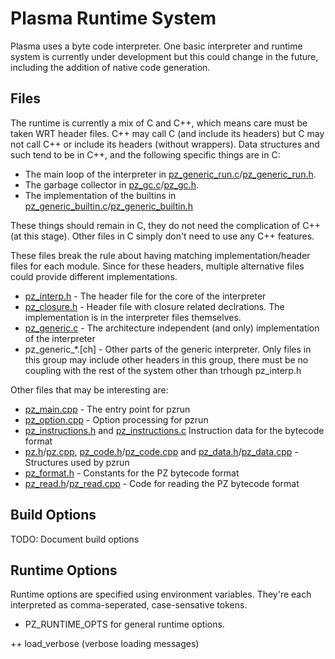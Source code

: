 # Plasma Runtime System

Plasma uses a byte code interpreter.  One basic interpreter and runtime
system is currently under development but this could change in the future,
including the addition of native code generation.

## Files

The runtime is currently a mix of C and C++, which means care must be taken
WRT header files.  C++ may call C (and include its headers) but C may not
call C++ or include its headers (without wrappers).  Data structures and such
tend to be in C++, and the following specific things are in C:

* The main loop of the interpreter in
  [pz\_generic\_run.c](pz\_generic\_run.c)/[pz\_generic\_run.h](pz\_generic\_run.h).
* The garbage collector in
  [pz\_gc.c](pz_gc.c)/[pz\_gc.h](pz\_gc.h).
* The implementation of the builtins in
  [pz\_generic\_builtin.c](pz\_generic\_builtin.c)/[pz\_generic\_builtin.h](pz\_generic\_builtin.h)

These things should remain in C, they do not need the complication of C++
(at this stage).  Other files in C simply don't need to use any C++
features.

These files break the rule about having matching implementation/header files
for each module.  Since for these headers, multiple alternative files could
provide different implementations.

* [pz\_interp.h](pz\_interp.h) - The header file for the core of the
                                 interpreter
* [pz\_closure.h](pz\_closure.h) - Header file with closure related
                                   declrations.  The implementation is in
                                   the interpreter files themselves.
* [pz\_generic.c](pz\_generic.c) - The architecture independent (and only)
                                   implementation of the interpreter
* pz\_generic\_\*.[ch] - Other parts of the generic interpreter.  Only files
                         in this group may include other headers in this
                         group, there must be no coupling with the rest of
                         the system other than trhough pz_interp.h

Other files that may be interesting are:

* [pz\_main.cpp](pz\_main.cpp) - The entry point for pzrun
* [pz\_option.cpp](pz\_option.cpp) - Option processing for pzrun
* [pz\_instructions.h](pz\_instructions.h) and
  [pz\_instructions.c](pz\_instructions.c)
  Instruction data for the bytecode format
* [pz.h](pz.h)/[pz.cpp](pz.cpp),
  [pz\_code.h](pz\_code.h)/[pz\_code.cpp](pz\_code.cpp) and
  [pz\_data.h](pz\_data.h)/[pz\_data.cpp](pz\_data.cpp) -
  Structures used by pzrun
* [pz\_format.h](pz\_format.h) - Constants for the PZ bytecode format
* [pz\_read.h](pz\_read.h)/[pz\_read.cpp](pz\_read.cpp) -
  Code for reading the PZ bytecode format

## Build Options

TODO: Document build options

## Runtime Options

Runtime options are specified using environment variables.  They're each
interpreted as comma-seperated, case-sensative tokens.

 + PZ\_RUNTIME\_OPTS for general runtime options.

 ++ load\_verbose (verbose loading messages)


